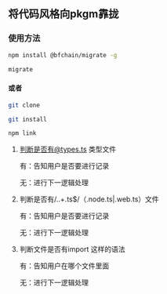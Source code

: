 ## 将代码风格向pkgm靠拢

### 使用方法

```bash
npm install @bfchain/migrate -g

migrate
```

#### 或者

```bash
git clone 

git install 

npm link
```



1. 判断是否有@types.ts 类型文件

    有：告知用户是否要进行记录

    无：进行下一逻辑处理
        

2. 判断是否有/\..+\.ts$/（.node.ts|.web.ts）文件

    有：告知用户是否要进行记录

    无：进行下一逻辑处理

3. 判断文件是否有import <spe> 这样的语法

    有：告知用户在哪个文件里面
    
    无：进行下一逻辑处理
